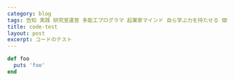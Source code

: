 ```yaml
---
category: blog
tags: 告知 実践 研究室運営 多能工プログラマ 起業家マインド 自ら学ぶ力を持たせる 個性に合わせて長所を伸ばす 現実社会の問題解決の経験を積ませる 学習意欲 完全習得学習
title: code-test
layout: post
excerpt: コードのテスト
---
```


```ruby
def foo
  puts 'foo'
end
```